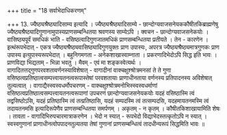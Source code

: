 +++
title = "18 सर्वाभेदाधिकरणम्"

+++
13. ज्यैष्ठ्यश्रैष्ठ्यादिसाम्य इत्यादि । ज्यैष्ठ्यश्रैष्ठ्यादिसाम्ये - छान्दोग्यवाजसनेयककौषीतकिब्राह्मणेषु ज्यैष्ठ्यश्रैष्ठ्यादिगुणानामुपास्यप्राणसम्बन्धितया श्रवणस्य साम्येऽपि । क्वचन - छान्दोग्यवाजसनेकयोः । वासिष्ठ्यपूर्वं समधिकं भाति - वसिष्ठत्वादिगुणजातमधिकं प्राणसम्बन्धितया प्रतीयते । तेन - कारणेन । इत्थंरूपभेदात् - एकत्र ज्यैष्ठ्यश्रैष्ठ्यवासिष्ठ्यादिगुणयुक्तः प्राण उपास्यः, अपरत्र ज्यैष्ठ्यश्रैष्ठ्यमात्रगुणकः प्राण उपास्य इत्युपास्यरूपभेदात् । बहुनिगमगता - अनेकशाखास्वाम्नाता । प्रकरणादिभेदोऽपि सिद्ध इति भावः । प्राणविद्या भिद्यताम् - भिन्ना भवतु । मैवम् - एवं मा शङ्कस्वेत्यर्थः । वागादितत्तद्गुणपरवशतावर्णनस्याविशेषात् - वागादीनां वाक्चक्षुश्श्रोत्रमनसां ते ते गुणा वसिष्ठत्वप्रतिष्ठात्वसम्पत्त्वायतनत्वरूपास्तेषां परवशतायाः प्राणाधीनताया वर्णनस्य प्रतिपादनस्य अविशेषात् तुल्यत्वात् । वागाद्यैस्स्वस्वधर्मोपचरणम् - वाक्चक्षुश्श्रोत्रमनोभिस्स्वस्वधर्माणां वसिष्ठत्वप्रतिष्ठात्वसम्पत्त्वायतनत्वरूपाणां उपचरणं छान्दोग्यवाजसनेयकयोः यदहं वसिष्ठास्मि त्वं तद्वसिष्ठोऽसि, यदहं प्रतिष्ठास्मि त्वं तत्प्रतिष्ठासि, यदहं सम्पदस्मि त्वं तत्सम्पदसि, यदहमायतनमस्मि त्वं तदायतनमसि इत्यादिरूपेणैव प्राणसम्बन्धितया समर्पणम् । अकृतम् - न कृतम् । कौषीतकिशाखायामिति शेषः । तावता - वागादिभिरुपचारमात्राकरणेन । भेदो न स्यात् - रूपभेदो विद्याभेदस्तत्कृतोऽपि न स्यात् । स्वस्वगुणानां प्राणाधीनत्वोपपादनतुल्यतया तेषां गुणानां प्राणसम्बन्धित्वं तादधीन्यरूपं सिद्धमिति भावः ॥